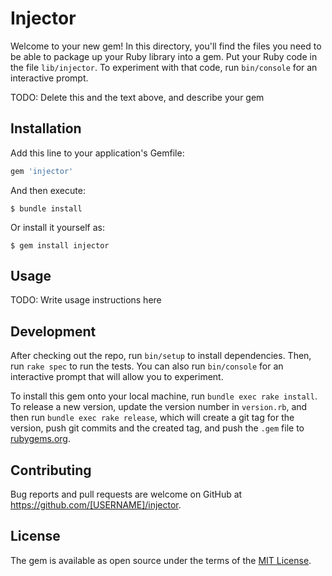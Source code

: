 # Injector

Welcome to your new gem! In this directory, you'll find the files you need to be able to package up your Ruby library into a gem. Put your Ruby code in the file `lib/injector`. To experiment with that code, run `bin/console` for an interactive prompt.

TODO: Delete this and the text above, and describe your gem

## Installation

Add this line to your application's Gemfile:

```ruby
gem 'injector'
```

And then execute:

    $ bundle install

Or install it yourself as:

    $ gem install injector

## Usage

TODO: Write usage instructions here

## Development

After checking out the repo, run `bin/setup` to install dependencies. Then, run `rake spec` to run the tests. You can also run `bin/console` for an interactive prompt that will allow you to experiment.

To install this gem onto your local machine, run `bundle exec rake install`. To release a new version, update the version number in `version.rb`, and then run `bundle exec rake release`, which will create a git tag for the version, push git commits and the created tag, and push the `.gem` file to [rubygems.org](https://rubygems.org).

## Contributing

Bug reports and pull requests are welcome on GitHub at https://github.com/[USERNAME]/injector.

## License

The gem is available as open source under the terms of the [MIT License](https://opensource.org/licenses/MIT).
